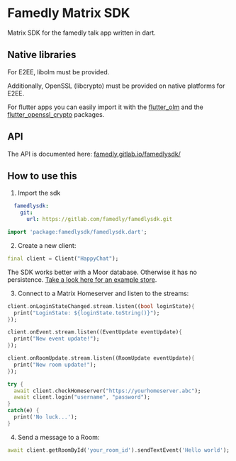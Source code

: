 # Famedly Matrix SDK

Matrix SDK for the famedly talk app written in dart.

## Native libraries

For E2EE, libolm must be provided.

Additionally, OpenSSL (libcrypto) must be provided on native platforms for E2EE.

For flutter apps you can easily import it with the [flutter_olm](https://pub.dev/packages/flutter_olm) and the [flutter_openssl_crypto](https://pub.dev/packages/flutter_openssl_crypto) packages.

## API

The API is documented here: [famedly.gitlab.io/famedlysdk/](https://famedly.gitlab.io/famedlysdk/)

## How to use this

1. Import the sdk

```yaml
  famedlysdk:
    git:
      url: https://gitlab.com/famedly/famedlysdk.git
```

```dart
import 'package:famedlysdk/famedlysdk.dart';
```

2. Create a new client:

```dart
final client = Client("HappyChat");
```

The SDK works better with a Moor database. Otherwise it has no persistence. [Take a look here for an example store](https://gitlab.com/famedly/fluffychat/-/tree/main/lib/utils/database).

3. Connect to a Matrix Homeserver and listen to the streams:

```dart
client.onLoginStateChanged.stream.listen((bool loginState){ 
  print("LoginState: ${loginState.toString()}");
});

client.onEvent.stream.listen((EventUpdate eventUpdate){ 
  print("New event update!");
});

client.onRoomUpdate.stream.listen((RoomUpdate eventUpdate){ 
  print("New room update!");
});

try {
  await client.checkHomeserver("https://yourhomeserver.abc");
  await client.login("username", "password");
}
catch(e) {
  print('No luck...');
}
```

4. Send a message to a Room:

```dart
await client.getRoomById('your_room_id').sendTextEvent('Hello world');
```
